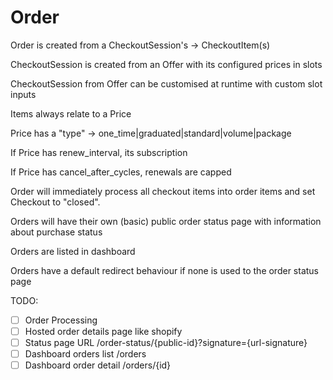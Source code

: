 
# Order

Order is created from a CheckoutSession's -> CheckoutItem(s)

CheckoutSession is created from an Offer with its configured prices in slots

CheckoutSession from Offer can be customised at runtime with custom slot inputs

Items always relate to a Price

Price has a "type" -> one_time|graduated|standard|volume|package

If Price has renew_interval, its subscription 

If Price has cancel_after_cycles, renewals are capped

Order will immediately process all checkout items into order items and set Checkout to "closed".

Orders will have their own (basic) public order status page with information about purchase status

Orders are listed in dashboard

Orders have a default redirect behaviour if none is used to the order status page

TODO: 
- [ ] Order Processing 
- [ ] Hosted order details page like shopify
- [ ] Status page URL /order-status/{public-id}?signature={url-signature}
- [ ] Dashboard orders list /orders 
- [ ] Dashboard order detail /orders/{id}
